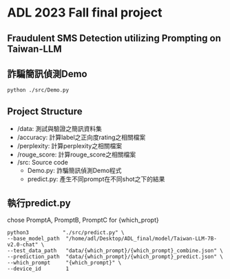 # ADL 2023 Fall final project 
 ## Fraudulent SMS Detection utilizing Prompting on Taiwan-LLM

## 詐騙簡訊偵測Demo
```
python ./src/Demo.py
```

## Project Structure
* /data: 測試與驗證之簡訊資料集
* /accuracy: 計算label之正向度rating之相關檔案
* /perplexity: 計算perplexity之相關檔案
* /rouge_score: 計算rouge_score之相關檔案
* /src: Source code
  * Demo.py: 詐騙簡訊偵測Demo程式
  * predict.py: 產生不同prompt在不同shot之下的結果
 
## 執行predict.py
chose PromptA, PromptB, PromptC for {which_propt}
```
python3           "./src/predict.py" \
--base_model_path  "/home/adl/Desktop/ADL_final/model/Taiwan-LLM-7B-v2.0-chat" \
--test_data_path   "data/{which_prompt}/{which_prompt}_combine.json" \
--prediction_path  "data/{which_prompt}/{which_prompt}_predict.json" \
--which_prompt     "{which_prompt}" \
--device_id        1
```
